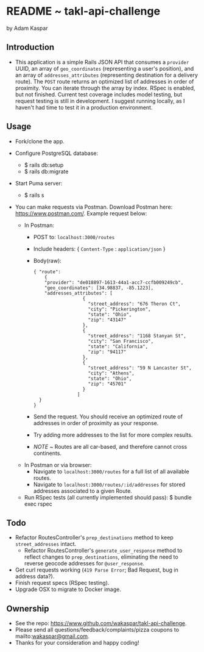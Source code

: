 # README ~ takl-api-challenge
by Adam Kaspar

## Introduction
 - This application is a simple Rails JSON API that consumes a `provider` UUID, an array of `geo_coordinates` (representing a user's position), and an array of `addresses_attributes` (representing destination for a delivery route).  The `POST` route returns an optimized list of addresses in order of proximity.  You can iterate through the array by index.  RSpec is enabled, but not finished.  Current test coverage includes model testing, but request testing is still in development.  I suggest running locally, as I haven't had time to test it in a production environment.

## Usage
- Fork/clone the app.

- Configure PostgreSQL database:
  - $ rails db:setup
  - $ rails db:migrate

- Start Puma server:
  - $ rails s

- You can make requests via Postman. Download Postman here: https://www.postman.com/.  Example request below:
  - In Postman:
    - POST to: `localhost:3000/routes`
    - Include headers: { `Content-Type` : `application/json` }
    - Body(raw):

        ```
        { "route":
        	{
            "provider": "de018897-1613-44a1-acc7-ccfb009249cb",
            "geo_coordinates": [34.98837, -85.1223],
            "addresses_attributes": [
                          {
                            "street_address": "676 Theron Ct",
                            "city": "Pickerington",
                            "state": "Ohio",
                            "zip": "43147"
                          },
                          {
                            "street_address": "1168 Stanyan St",
                            "city": "San Francisco",
                            "state": "California",
                            "zip": "94117"
                          },
                          {
                            "street_address": "59 N Lancaster St",
                            "city": "Athens",
                            "state": "Ohio",
                            "zip": "45701"
                          }
                        ]
          }
        }
        ```

    - Send the request. You should receive an optimized route of addresses in order of proximity as your response.
    - Try adding more addresses to the list for more complex results.
    - *NOTE* ~ Routes are all car-based, and therefore cannot cross continents.
  - In Postman or via browser:
    - Navigate to `localhost:3000/routes` for a full list of all available routes.
    - Navigate to `localhost:3000/routes/:id/addresses` for stored addresses associated to a given Route.
  - Run RSpec tests (all currently implemented should pass):
    $ bundle exec rspec

## Todo
- Refactor RoutesController's `prep_destinations` method to keep `street_addresses` intact.
  - Refactor RoutesController's `generate_user_response` method to reflect changes to `prep_destinations`, eliminating the need to reverse geocode addresses for `@user_response`.
- Get curl requests working (`419 Parse Error`; Bad Request, bug in address data?).
- Finish request specs (RSpec testing).
- Upgrade OSX to migrate to Docker image.

## Ownership
- See the repo: https://www.github.com/wakaspar/takl-api-challenge.
- Please send all questions/feedback/complaints/pizza coupons to mailto:wakaspar@gmail.com.
- Thanks for your consideration and happy coding!
